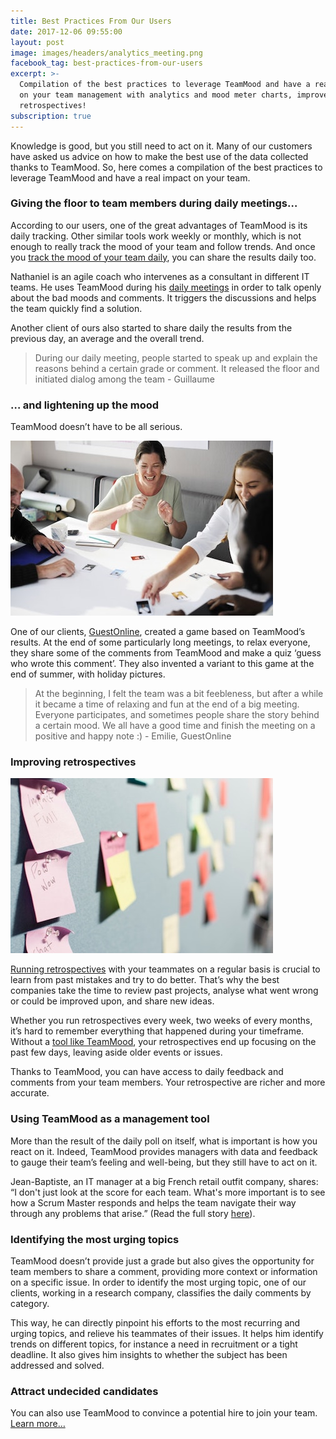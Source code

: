 ```yaml
---
title: Best Practices From Our Users
date: 2017-12-06 09:55:00
layout: post
image: images/headers/analytics_meeting.png
facebook_tag: best-practices-from-our-users
excerpt: >-
  Compilation of the best practices to leverage TeamMood and have a real impact
  on your team management with analytics and mood meter charts, improve your
  retrospectives!
subscription: true
---
```


Knowledge is good, but you still need to act on it. Many of our customers have asked us advice on how to make the best use of the data collected thanks to TeamMood. So, here comes a compilation of the best practices to leverage TeamMood and have a real impact on your team.

### Giving the floor to team members during daily meetings…

According to our users, one of the great advantages of TeamMood is its daily tracking. Other similar tools work weekly or monthly, which is not enough to really track the mood of your team and follow trends. And once you [track the mood of your team daily](/2019/03/29/why-doing-team-health-checks.html), you can share the results daily too.

Nathaniel is an agile coach who intervenes as a consultant in different IT teams. He uses TeamMood during his [daily meetings](https://blog.teammood.com/2018/04/18/best-practices-to-run-effective-daily-standup-meetings.html) in order to talk openly about the bad moods and comments. It triggers the discussions and helps the team quickly find a solution.

Another client of ours also started to share daily the results from the previous day, an average and the overall trend.

> During our daily meeting, people started to speak up and explain the reasons behind a certain grade or comment. It released the floor and initiated dialog among the team - Guillaume

### … and lightening up the mood

TeamMood doesn’t have to be all serious.

<img class="right" src="/images/posts/laughing.jpg">

One of our clients, [GuestOnline](https://www.guestonline.io/), created a game based on TeamMood’s results. At the end of some particularly long meetings, to relax everyone, they share some of the comments from TeamMood and make a quiz ‘guess who wrote this comment’. They also invented a variant to this game at the end of summer, with holiday pictures.

> At the beginning, I felt the team was a bit feebleness, but after a while it became a time of relaxing and fun at the end of a big meeting. Everyone participates, and sometimes people share the story behind a certain mood. We all have a good time and finish the meeting on a positive and happy note :) - Emilie, GuestOnline

### Improving retrospectives

<img class="right" src="/images/posts/postits.jpg">


[Running retrospectives](https://blog.teammood.com/2018/02/07/a-simple-guide-to-run-agile-retrospectives.html) with your teammates on a regular basis is crucial to learn from past mistakes and try to do better. That’s why the best companies take the time to review past projects, analyse what went wrong or could be improved upon, and share new ideas.

Whether you run retrospectives every week, two weeks of every months, it’s hard to remember everything that happened during your timeframe. Without a [tool like TeamMood](https://www.teammood.com/en/features/), your retrospectives end up focusing on the past few days, leaving aside older events or issues.

Thanks to TeamMood, you can have access to daily feedback and comments from your team members. Your retrospective are richer and more accurate.

### Using TeamMood as a management tool

More than the result of the daily poll on itself, what is important is how you react on it. Indeed, TeamMood provides managers with data and feedback to gauge their team’s feeling and well-being, but they still have to act on it.

Jean-Baptiste, an IT manager at a big French retail outfit company, shares: “I don't just look at the score for each team. What's more important is to see how a Scrum Master responds and helps the team navigate their way through any problems that arise.” (Read the full story [here](https://www.teammood.com/en/success/Success-story-scrum-masters-en.pdf)).

### Identifying the most urging topics

TeamMood doesn’t provide just a grade but also gives the opportunity for team members to share a comment, providing more context or information on a specific issue. In order to identify the most urging topic, one of our clients, working in a research company, classifies the daily comments by category.

This way, he can directly pinpoint his efforts to the most recurring and urging topics, and relieve his teammates of their issues. It helps him identify trends on different topics, for instance a need in recruitment or a tight deadline. It also gives him insights to whether the subject has been addressed and solved.

### Attract undecided candidates

You can also use TeamMood to convince a potential hire to join your team. [Learn more…](https://blog.teammood.com/2019/04/16/convincing-candidates-to-join-your-team.html)